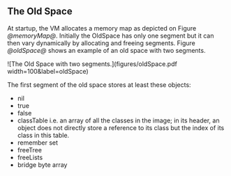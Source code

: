 ## The Old SpaceAt startup, the VM allocates a memory map as depicted on Figure *@memoryMap@*.Initially the OldSpace has only one segment but it can then vary dynamically by allocating and freeing segments.Figure *@oldSpace@* shows an example of an old space with two segments.![The Old Space with two segments.](figures/oldSpace.pdf width=100&label=oldSpace)The first segment of the old space stores at least these objects:- nil- true- false - classTable i.e. an array of all the classes in the image; in its header, an object does not directly store a reference to its class but the index of its class in this table.- remember set- freeTree- freeLists- bridge byte array